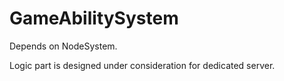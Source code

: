 # GameAbilitySystem

Depends on NodeSystem. 

Logic part is designed under consideration for dedicated server.